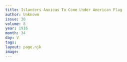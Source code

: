 ```yaml
---
title: Islanders Anxious To Come Under American Flag
author: Unknown
issue: 30
volume: 8
year: 1916
month: 34
day: V
tags:
layout: page.njk
image:
---
```






